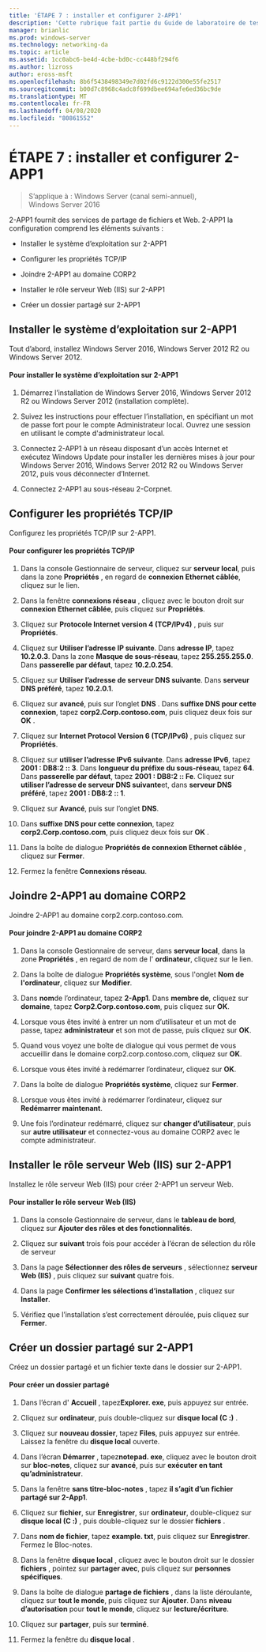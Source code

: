 ```yaml
---
title: 'ÉTAPE 7 : installer et configurer 2-APP1'
description: 'Cette rubrique fait partie du Guide de laboratoire de test : illustrer un déploiement multisite DirectAccess pour Windows Server 2016'
manager: brianlic
ms.prod: windows-server
ms.technology: networking-da
ms.topic: article
ms.assetid: 1cc0abc6-be4d-4cbe-bd0c-cc448bf294f6
ms.author: lizross
author: eross-msft
ms.openlocfilehash: 8b6f5438498349e7d02fd6c9122d300e55fe2517
ms.sourcegitcommit: b00d7c8968c4adc8f699dbee694afe6ed36bc9de
ms.translationtype: MT
ms.contentlocale: fr-FR
ms.lasthandoff: 04/08/2020
ms.locfileid: "80861552"
---
```

# <a name="step-7-install-and-configure-2-app1"></a>ÉTAPE 7 : installer et configurer 2-APP1

>S’applique à : Windows Server (canal semi-annuel), Windows Server 2016

2-APP1 fournit des services de partage de fichiers et Web. 2-APP1 la configuration comprend les éléments suivants :  
  
- Installer le système d’exploitation sur 2-APP1  
  
- Configurer les propriétés TCP/IP  
  
- Joindre 2-APP1 au domaine CORP2  
  
- Installer le rôle serveur Web (IIS) sur 2-APP1  
  
- Créer un dossier partagé sur 2-APP1 
  
## <a name="install-the-operating-system-on-2-app1"></a><a name="bkmk_InstallOS"></a>Installer le système d’exploitation sur 2-APP1  
Tout d’abord, installez Windows Server 2016, Windows Server 2012 R2 ou Windows Server 2012.  
  
#### <a name="to-install-the-operating-system-on-2-app1"></a>Pour installer le système d’exploitation sur 2-APP1  
  
1.  Démarrez l’installation de Windows Server 2016, Windows Server 2012 R2 ou Windows Server 2012 (installation complète).  
  
2.  Suivez les instructions pour effectuer l’installation, en spécifiant un mot de passe fort pour le compte Administrateur local. Ouvrez une session en utilisant le compte d'administrateur local.  
  
3.  Connectez 2-APP1 à un réseau disposant d’un accès Internet et exécutez Windows Update pour installer les dernières mises à jour pour Windows Server 2016, Windows Server 2012 R2 ou Windows Server 2012, puis vous déconnecter d’Internet.  
  
4.  Connectez 2-APP1 au sous-réseau 2-Corpnet.  
  
## <a name="configure-tcpip-properties"></a><a name="bkmk_TCP"></a>Configurer les propriétés TCP/IP  
Configurez les propriétés TCP/IP sur 2-APP1.  
  
#### <a name="to-configure-tcpip-properties"></a>Pour configurer les propriétés TCP/IP  
  
1.  Dans la console Gestionnaire de serveur, cliquez sur **serveur local**, puis dans la zone **Propriétés** , en regard de **connexion Ethernet câblée**, cliquez sur le lien.  
  
2.  Dans la fenêtre **connexions réseau** , cliquez avec le bouton droit sur **connexion Ethernet câblée**, puis cliquez sur **Propriétés**.  
  
3.  Cliquez sur **Protocole Internet version 4 (TCP/IPv4)** , puis sur **Propriétés**.  
  
4.  Cliquez sur **Utiliser l’adresse IP suivante**. Dans **adresse IP**, tapez **10.2.0.3**. Dans la zone **Masque de sous-réseau**, tapez **255.255.255.0**. Dans **passerelle par défaut**, tapez **10.2.0.254**.  
  
5.  Cliquez sur **Utiliser l’adresse de serveur DNS suivante**. Dans **serveur DNS préféré**, tapez **10.2.0.1**.  
  
6.  Cliquez sur **avancé**, puis sur l’onglet **DNS** . Dans **suffixe DNS pour cette connexion**, tapez **corp2.Corp.contoso.com**, puis cliquez deux fois sur **OK** .  
  
7.  Cliquez sur **Internet Protocol Version 6 (TCP/IPv6)** , puis cliquez sur **Propriétés**.  
  
8.  Cliquez sur **utiliser l’adresse IPv6 suivante**. Dans **adresse IPv6**, tapez **2001 : DB8:2 :: 3**. Dans **longueur du préfixe du sous-réseau**, tapez **64**. Dans **passerelle par défaut**, tapez **2001 : DB8:2 :: Fe**. Cliquez sur **utiliser l’adresse de serveur DNS suivante**et, dans **serveur DNS préféré**, tapez **2001 : DB8:2 :: 1**.  
  
9. Cliquez sur **Avancé**, puis sur l’onglet **DNS**.  
  
10. Dans **suffixe DNS pour cette connexion**, tapez **corp2.Corp.contoso.com**, puis cliquez deux fois sur **OK** .  
  
11. Dans la boîte de dialogue **Propriétés de connexion Ethernet câblée** , cliquez sur **Fermer**.  
  
12. Fermez la fenêtre **Connexions réseau**.  
  
## <a name="join-2-app1-to-the-corp2-domain"></a><a name="bkmk_JoinDomain"></a>Joindre 2-APP1 au domaine CORP2  
Joindre 2-APP1 au domaine corp2.corp.contoso.com.  
  
#### <a name="to-join-2-app1-to-the-corp2-domain"></a>Pour joindre 2-APP1 au domaine CORP2  
  
1.  Dans la console Gestionnaire de serveur, dans **serveur local**, dans la zone **Propriétés** , en regard de nom de l' **ordinateur**, cliquez sur le lien.  
  
2.  Dans la boîte de dialogue **Propriétés système**, sous l'onglet **Nom de l'ordinateur**, cliquez sur **Modifier**.  
  
3.  Dans **nom**de l’ordinateur, tapez **2-App1**. Dans **membre de**, cliquez sur **domaine**, tapez **Corp2.Corp.contoso.com**, puis cliquez sur **OK**.  
  
4.  Lorsque vous êtes invité à entrer un nom d’utilisateur et un mot de passe, tapez **administrateur** et son mot de passe, puis cliquez sur **OK**.  
  
5.  Quand vous voyez une boîte de dialogue qui vous permet de vous accueillir dans le domaine corp2.corp.contoso.com, cliquez sur **OK**.  
  
6.  Lorsque vous êtes invité à redémarrer l’ordinateur, cliquez sur **OK**.  
  
7.  Dans la boîte de dialogue **Propriétés système**, cliquez sur **Fermer**.  
  
8.  Lorsque vous êtes invité à redémarrer l’ordinateur, cliquez sur **Redémarrer maintenant**.  
  
9. Une fois l’ordinateur redémarré, cliquez sur **changer d’utilisateur**, puis sur **autre utilisateur** et connectez-vous au domaine CORP2 avec le compte administrateur.  
  
## <a name="install-the-web-server-iis-role-on-2-app1"></a><a name="bkmk_IIS"></a>Installer le rôle serveur Web (IIS) sur 2-APP1  
Installez le rôle serveur Web (IIS) pour créer 2-APP1 un serveur Web.  
  
#### <a name="to-install-the-web-server-iis-role"></a>Pour installer le rôle serveur Web (IIS)  
  
1.  Dans la console Gestionnaire de serveur, dans le **tableau de bord**, cliquez sur **Ajouter des rôles et des fonctionnalités**.  
  
2.  Cliquez sur **suivant** trois fois pour accéder à l’écran de sélection du rôle de serveur  
  
3.  Dans la page **Sélectionner des rôles de serveurs** , sélectionnez **serveur Web (IIS)** , puis cliquez sur **suivant** quatre fois.  
  
4.  Dans la page **Confirmer les sélections d’installation** , cliquez sur **Installer**.  
  
5.  Vérifiez que l’installation s’est correctement déroulée, puis cliquez sur **Fermer**.  
  
## <a name="create-a-shared-folder-on-2-app1"></a><a name="bkmk_Share"></a>Créer un dossier partagé sur 2-APP1  
Créez un dossier partagé et un fichier texte dans le dossier sur 2-APP1.  
  
#### <a name="to-create-a-shared-folder"></a>Pour créer un dossier partagé  
  
1.  Dans l’écran d' **Accueil** , tapez**Explorer. exe**, puis appuyez sur entrée.  
  
2.  Cliquez sur **ordinateur**, puis double-cliquez sur **disque local (C :)** .  
  
3.  Cliquez sur **nouveau dossier**, tapez **Files**, puis appuyez sur entrée. Laissez la fenêtre du **disque local** ouverte.  
  
4.  Dans l’écran **Démarrer** , tapez**notepad. exe**, cliquez avec le bouton droit sur **bloc-notes**, cliquez sur **avancé**, puis sur **exécuter en tant qu’administrateur**.  
  
5.  Dans la fenêtre **sans titre-bloc-notes** , tapez **il s’agit d’un fichier partagé sur 2-App1**.  
  
6.  Cliquez sur **fichier**, sur **Enregistrer**, sur **ordinateur**, double-cliquez sur **disque local (C :)** , puis double-cliquez sur le dossier **fichiers** .  
  
7.  Dans **nom de fichier**, tapez **example. txt**, puis cliquez sur **Enregistrer**. Fermez le Bloc-notes.  
  
8.  Dans la fenêtre **disque local** , cliquez avec le bouton droit sur le dossier **fichiers** , pointez sur **partager avec**, puis cliquez sur **personnes spécifiques**.  
  
9. Dans la boîte de dialogue **partage de fichiers** , dans la liste déroulante, cliquez sur **tout le monde**, puis cliquez sur **Ajouter**. Dans **niveau d’autorisation** pour **tout le monde**, cliquez sur **lecture/écriture**.  
  
10. Cliquez sur **partager**, puis sur **terminé**.  
  
11. Fermez la fenêtre du **disque local** .  
  


